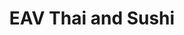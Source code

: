 ---
layout: place
title: EAV Thai and Sushi
permalink: /georgia/atlanta/eav-thai-and-sushi.html
stateAbbr: GA
stateName: Georgia
cityName: Atlanta
seo:
  type: restaurant
  links: http://www.eavthaisushi.com/
place_id: ChIJ0dFAn1sB9YgRep7HiJOdbA8
photos:
  - name: >-
      places/ChIJ0dFAn1sB9YgRep7HiJOdbA8/photos/AeeoHcKrs6y3KnOXjHy51HyCguUZHjxDV7YSG5OgMjGPupOMFM8wDQmokcpg_jCcIAiw6SkxtamNbvPEEJnuveLLW5qwKC4CsqbJvpeY3MWJclmoUFQDJ7rD5KZ249UWaWUJNChEucWXZQaVHziLUsTR-aBwjJtchoLsSpznLP2X0dGWCgD9zb6t3sV7AMZ-Vu8UI9VDU7pL77OkJXQtwL1ucC1ADVDY3AMkrLXKjyqtNF-VGx0sib6l2zuo2mPT0NWGwQ3BoZIV9ZHxGe9Nc5VlvLebPKcT3CeG347Fw3NrWpk5yVzdxQkW4SKbxEBJJsDTTctRxPtNzAraT73yiK4nDYhZjarjog2L4cuqkYSDxFTNPpdGLwzmZCauB1mEkAt6D23tvuECCuJBZ5tLIvEXRxiFaYl-vtp56NK_SUTr3xSNnEXi
    widthPx: 4032
    heightPx: 2268
    authorAttributions:
      - displayName: Ramon Lorenzo (Keyser Sose)
        uri: https://maps.google.com/maps/contrib/116593820071592729068
        photoUri: >-
          https://lh3.googleusercontent.com/a-/ALV-UjVVdgq2irAh32ZNirhyle2d-PqD5p-8UURIwsv7DpWJn8TQcQEx=s100-p-k-no-mo
    flagContentUri: >-
      https://www.google.com/local/imagery/report/?cb_client=maps_api_places.places_api&image_key=!1e10!2sCIHM0ogKEICAgIDWwdDU2AE&hl=en-US
    googleMapsUri: >-
      https://www.google.com/maps/place//data=!3m4!1e2!3m2!1sCIHM0ogKEICAgIDWwdDU2AE!2e10!4m2!3m1!1s0x88f5015b9f40d1d1:0xf6c9d9388c79e7a
  - name: >-
      places/ChIJ0dFAn1sB9YgRep7HiJOdbA8/photos/AeeoHcJfxvsJtrM21QS9SQTt79f7R14llCWamh_YMEUnHKjunuFhNRYvtcbJWq_hFC68uJnaWv5JiuDgE3Y6qKAhZN4cAx_PBoWPvCbg641sXbE_j5rIF44kT8NMlynHOSlMICNEwby92xeUgp-ir9Io6Fy1k1CuFxtwwcdd9vhLm7shEtE4yoSLmkL3oFZnxU-w0ko77zCEt7BhpWPQtCVCCpTgp-8UetGOncdWFzYvxZfwq90LuN-nZ9-xpyz7uVVjAHD9-kgrXZRPI7MNuV4-dJfyWsWPb0s2dAYLsvBdTGLJfXxR0l1gHK16S0IT4dZJp815LfQgdIXvW09-nPv8vTzkCrHWls-x39-t3xRuHLTrhmPynJmCt--cAFWzUckPDCMgzGCivvaI_m7xfTvgtgeUH3tYqQ7mAvTJq_WAYvCurA
    widthPx: 4032
    heightPx: 1960
    authorAttributions:
      - displayName: Tameka G.
        uri: https://maps.google.com/maps/contrib/102820262711126846165
        photoUri: >-
          https://lh3.googleusercontent.com/a-/ALV-UjV9s5MH2GFi5IIm4nyIStNP-H9OV1xAvivhFPBMxGBHoCJBEejN=s100-p-k-no-mo
    flagContentUri: >-
      https://www.google.com/local/imagery/report/?cb_client=maps_api_places.places_api&image_key=!1e10!2sCIHM0ogKEICAgICUyNfjFA&hl=en-US
    googleMapsUri: >-
      https://www.google.com/maps/place//data=!3m4!1e2!3m2!1sCIHM0ogKEICAgICUyNfjFA!2e10!4m2!3m1!1s0x88f5015b9f40d1d1:0xf6c9d9388c79e7a
  - name: >-
      places/ChIJ0dFAn1sB9YgRep7HiJOdbA8/photos/AeeoHcLuJmSDJzckI15f8OmGC0YBjxS437tVvO_XRVY1VXO6ErfccL2rdmcpJSSafwJpkvULFjt_LDv5BxdYWZa4kOLt5hXm02iG02Dv5vobOKtaxdske3yejCbuhATl5x78zJtVSfQnwpHX4bxA4xlU7fchDNybL48-dbmunl-Rs54ddILx5yCLbJ2T5yoLO-sWFGksXMqEfJjWo-9N7rIpsOb5Gd_jAFz5sWGmmWGS2EB2dcLxqBTsUIOoD9GGJXy3kz-ZjaQdo4WGtvvD3WKFt9iOHrzmJ7YK7_tKzOwdiLJRhA
    widthPx: 1200
    heightPx: 802
    authorAttributions:
      - displayName: EAV Thai and Sushi
        uri: https://maps.google.com/maps/contrib/103499950861533448793
        photoUri: >-
          https://lh3.googleusercontent.com/a-/ALV-UjXPIlQmRSXbC4JDRlriLkd3vSsbCH_AJq-Pr_9o-LedmjQia5wV=s100-p-k-no-mo
    flagContentUri: >-
      https://www.google.com/local/imagery/report/?cb_client=maps_api_places.places_api&image_key=!1e10!2sAF1QipPaqkH5NFqSMOuAWcpQM5YzDkPZSq2oB-Miqh8U&hl=en-US
    googleMapsUri: >-
      https://www.google.com/maps/place//data=!3m4!1e2!3m2!1sAF1QipPaqkH5NFqSMOuAWcpQM5YzDkPZSq2oB-Miqh8U!2e10!4m2!3m1!1s0x88f5015b9f40d1d1:0xf6c9d9388c79e7a
  - name: >-
      places/ChIJ0dFAn1sB9YgRep7HiJOdbA8/photos/AeeoHcKGEjMkC-rtUviUTKLiKN3koNdVdwFAng5-CwTi4F4B71hfOtWdKYVAYoK846Gd_tm6Bj9LWMFIftFJDhZ2xcQdogCApNPOaRm0H3WERWpCNLmOMAflusoVvBwTILVmrW9OdEec0rX4szbbw6Ka1RDoGj_QyWNhxLkxh1cVkb6ddIExmsWUzu-NT21geNiswfMbnHbwv9g1qXUp93P_vv4Zh2zAihj8Is5ulqG9ZZ4xuSQD74NT3wbMx_zzD7Ncc7bUXafKq9dkMtdoWEKbTuzaB5elGs00Wxxk0Et0EGpA6tviFIlY10f8bjmCcM_G3dXOfF0VcXLmbUOoNs-3t2pqQ7zNQLkuuLpDFfPIy3r7XgUEYDN6TCdgvkXOOJTMUXBa39dE-TqYs2L9ya4bMqK92gmdfKf__71Jgfjbs_YvHlY
    widthPx: 3024
    heightPx: 4032
    authorAttributions:
      - displayName: Sophia Arnold
        uri: https://maps.google.com/maps/contrib/111027042140198160920
        photoUri: >-
          https://lh3.googleusercontent.com/a-/ALV-UjXHkW17ysNxlJHK4Y52JIQ9z7gympbjkjq4E0u0YgexICVMc60E=s100-p-k-no-mo
    flagContentUri: >-
      https://www.google.com/local/imagery/report/?cb_client=maps_api_places.places_api&image_key=!1e10!2sCIHM0ogKEICAgMDgw67l0gE&hl=en-US
    googleMapsUri: >-
      https://www.google.com/maps/place//data=!3m4!1e2!3m2!1sCIHM0ogKEICAgMDgw67l0gE!2e10!4m2!3m1!1s0x88f5015b9f40d1d1:0xf6c9d9388c79e7a
  - name: >-
      places/ChIJ0dFAn1sB9YgRep7HiJOdbA8/photos/AeeoHcLFRKMqbBp_MHV5TH3IfS0p8NN8FTKotjTSKU8fVTDLlJkY419vx8z_vp7DofT0ktFmg4Da11W5x-JxeIXreT6Pdtz5QMVvgjGCKEPMcZfNzXw5RgegPki_UnX6Kk3l2h70ePlofOiFANNu3N-7CnR9QP0HyXyiOREKXWx1S5v6RXYMeelJFpualeeDm-KAA1tJwENbeatAP63ugOwFXNhOCPEnuhc0C41OhfACHmypRe7Miko5HNg_qglV8pijfH57dptP8ADy4gFNHmY7qlfaPG8tN1jMvtqS4WPPgJWIsGM1SfDdpqXNjUP_ljoU-A1Lt2B1HAiL8lXqqGfmFbF06VcCfmwYCZUjRggJAup7BIz5c4JR5qTQIXmd6qrhKth6xn5bAwcx75s0fRU-Io8ITb8p91GAkKc97syYqtw
    widthPx: 3600
    heightPx: 4800
    authorAttributions:
      - displayName: DiamondKesawn Cooper
        uri: https://maps.google.com/maps/contrib/114398083247586797739
        photoUri: >-
          https://lh3.googleusercontent.com/a-/ALV-UjULtKK2XhW0cfrkh_ecFuwksuC-wKgvfdeQZa8llWojqdXs7361=s100-p-k-no-mo
    flagContentUri: >-
      https://www.google.com/local/imagery/report/?cb_client=maps_api_places.places_api&image_key=!1e10!2sCIHM0ogKEICAgID3-onfSQ&hl=en-US
    googleMapsUri: >-
      https://www.google.com/maps/place//data=!3m4!1e2!3m2!1sCIHM0ogKEICAgID3-onfSQ!2e10!4m2!3m1!1s0x88f5015b9f40d1d1:0xf6c9d9388c79e7a
  - name: >-
      places/ChIJ0dFAn1sB9YgRep7HiJOdbA8/photos/AeeoHcLvuhsefKTvdVo5_WSpEZRz1Fp6021mNl2xU3qVFJQGFXKQ3zzfMrzJggcxM-M7ehgMvGPcA9MABmoXZ6XuEfYTalitWVOBazTQGVTNXHrhk5xdycW617wwEwEX1UlAmk-BhqAWo06qwAy31QjBDUt-C77LAgvr047-90SIDBVz9k-NLTc4lbQmqR_gsvmRsPIjJpmBIEpuIoIlrYMchMx9vsbLWhFgLZlPTRauF1yGxdvKtWrZRpobE02iB8txxlGFBqLQlEobcJM32yPwdzmIQW77iZCKoebcd1mjntAaRNuNmjZGAoCLXfPhzpBjxbHz8jldE6dIDeb00PTbIrSJHMN0glldl8ghP1lS050I4knaQRLTarct7OdLL2sjs1W05IEa_Lhmuk89iG2yUTExsvv7gBNd8cQE_BOaumMvmugF
    widthPx: 3000
    heightPx: 4000
    authorAttributions:
      - displayName: Bmore Bunch
        uri: https://maps.google.com/maps/contrib/113893878159148591163
        photoUri: >-
          https://lh3.googleusercontent.com/a-/ALV-UjXrzy230pE0AHPorhaaY7q1uToolPJpk4PLDEAQIdVWopgNWsYy=s100-p-k-no-mo
    flagContentUri: >-
      https://www.google.com/local/imagery/report/?cb_client=maps_api_places.places_api&image_key=!1e10!2sCIHM0ogKEICAgIDT_cLlygE&hl=en-US
    googleMapsUri: >-
      https://www.google.com/maps/place//data=!3m4!1e2!3m2!1sCIHM0ogKEICAgIDT_cLlygE!2e10!4m2!3m1!1s0x88f5015b9f40d1d1:0xf6c9d9388c79e7a
  - name: >-
      places/ChIJ0dFAn1sB9YgRep7HiJOdbA8/photos/AeeoHcLr7CHF7bJsTwDRn7gPtAUNk8f50HTmAxMVM018pMUY6kexSwvR0b6MdS07HuPdVNHGZ4C9nejrsoQeo06rQNz3qjnNH7lcDf2MblsD_ycVeK6hftqMcDJsFaOgES3iQWb50M31WNEnJJ5n6VFpSp-LGT8RoCRQjh33YAmXxk05Xe4DjkBEtDf1fV8wv1D_QCtkePYBINCrWQJg7iPJ5AT6E9WQb4AJC-0CS4GVv5q52bPsz2DvRH_9BS5TttLgoddn2usCAuqYcFK-1qJvxdFHOLX0535_erahJ8QfgpbfRTtlexZRh6BE-W4Q0FZuuBvfE-OtM9b5K1LC0kN53WDm-PiCves2kePPOfVmAwGB_id7TwiggUZM2WmxGpjKwt2XBRLzLOaHRcrkXYYwpoIdA3MS6Vjih4x7EKFoMEV21Hzl
    widthPx: 4032
    heightPx: 3024
    authorAttributions:
      - displayName: Emily & David Cutler
        uri: https://maps.google.com/maps/contrib/100137613797850175949
        photoUri: >-
          https://lh3.googleusercontent.com/a/ACg8ocJx6WJd0iLy5xkhxlCC1PmJ7eVnFoEgNCnDilomp-X8AaDnzQ=s100-p-k-no-mo
    flagContentUri: >-
      https://www.google.com/local/imagery/report/?cb_client=maps_api_places.places_api&image_key=!1e10!2sCIHM0ogKEICAgICE2Jf-5QE&hl=en-US
    googleMapsUri: >-
      https://www.google.com/maps/place//data=!3m4!1e2!3m2!1sCIHM0ogKEICAgICE2Jf-5QE!2e10!4m2!3m1!1s0x88f5015b9f40d1d1:0xf6c9d9388c79e7a
  - name: >-
      places/ChIJ0dFAn1sB9YgRep7HiJOdbA8/photos/AeeoHcIhJJrSjy9T1q70j_uxEiwpBs95dHg9fLlH1nSFQJ3311AhgZyncChUtePnstJcEoUlhL2wn6BkoUjwS0A-ria_crMyM7hCT7bnmW_J4iT4ygZ0BwHTvX5sUM24wdXOvwIsy6NV4dwe_KT5iTUWWqjgM9o47FAfZhjrbnQBzdrqE0gHRDkT3_XuXDEmfGPNjMZNbuHwAqb-SwI2ZyYOYvmSF-Fcs9aPEFs6kj6zoGpgAxogIMHUFJCWxtq9XqhsXvaW0Ffmv7LxwYfbgZpysaUQ4mpQEtG9CgUMB_-kl5IKli3wHElwJDLR2TwfRGjzOJr4WDuAC8b_DVOVVxtInHg4V51PUldcY_r6QxWpSOrgiTjktBDSKkfhWhSvPlW_sk9f2LBcOSlAGmlJXV29dQPHigkQzwyxAjbsnPyUQKLIygMG
    widthPx: 3024
    heightPx: 4032
    authorAttributions:
      - displayName: Kae in da Ayye!
        uri: https://maps.google.com/maps/contrib/116544065874098827455
        photoUri: >-
          https://lh3.googleusercontent.com/a-/ALV-UjW4WwoTS02eMVD0e14g3PyupuB5jvyZherW1Wpl2w8XHWB7rcMbwg=s100-p-k-no-mo
    flagContentUri: >-
      https://www.google.com/local/imagery/report/?cb_client=maps_api_places.places_api&image_key=!1e10!2sCIHM0ogKEICAgICLy8zSpAE&hl=en-US
    googleMapsUri: >-
      https://www.google.com/maps/place//data=!3m4!1e2!3m2!1sCIHM0ogKEICAgICLy8zSpAE!2e10!4m2!3m1!1s0x88f5015b9f40d1d1:0xf6c9d9388c79e7a
  - name: >-
      places/ChIJ0dFAn1sB9YgRep7HiJOdbA8/photos/AeeoHcJ22rsoGWhfplawgq_oaY1yb8RoCVeG2TcRb1Y7PXWBztE_uqz4zcfRkH2NlzVXp8UPb9ntmmc2QNDfxsZrjSik3i1bcKh-NlJwlLR1Ks6TBJj7K2Gxe0tiFBA_yheXF9uSMIvKRsYcimZK6AraDC5SZUtMXlz4OK0OEmI14jLhfbuLm7wzxm-0qKcJ1AFSDhx2MQJ_g5kZ2OGXlG3O398KTJTvYN1itpMIjO7pfBEq3fztcnEWQw9NSvas82ki6SOR7Mi0O-anzYoah5T-piPk6vpky_fT51tlXj44uTFO_ywMHBCK-n9RTVrRhXyOEofF9stFs8zsNAHPy7-Ux02sKf7ZyIIVKqxBAWF6Diueqx7zxCNb5vCWCAv-jkMLX54aK2Wgr1_ZpYiXAszHorFphgQPyFRQPFIaBfkDzkMFOQ
    widthPx: 4032
    heightPx: 3024
    authorAttributions:
      - displayName: Sophia Arnold
        uri: https://maps.google.com/maps/contrib/111027042140198160920
        photoUri: >-
          https://lh3.googleusercontent.com/a-/ALV-UjXHkW17ysNxlJHK4Y52JIQ9z7gympbjkjq4E0u0YgexICVMc60E=s100-p-k-no-mo
    flagContentUri: >-
      https://www.google.com/local/imagery/report/?cb_client=maps_api_places.places_api&image_key=!1e10!2sCIHM0ogKEICAgMDgw67lMg&hl=en-US
    googleMapsUri: >-
      https://www.google.com/maps/place//data=!3m4!1e2!3m2!1sCIHM0ogKEICAgMDgw67lMg!2e10!4m2!3m1!1s0x88f5015b9f40d1d1:0xf6c9d9388c79e7a
  - name: >-
      places/ChIJ0dFAn1sB9YgRep7HiJOdbA8/photos/AeeoHcLO9W3WipqbxveQw-jSiB-ZrZE-YCHHH4oDJPcqGv_cBc7k6jaZXresOkerxb-z7URjA_h_RhzlaZGqVQ4-5IIMcZu1UYkuR274Mw7s4az8SX1u262IUKs9m3OdVf0TmN9DWZ9uG7OmwATEG2yzTvy-fw8V3gcMwri6qwIxTO_lsxMnmXMHcKSG4Q4ukQEz4nJBS8U-P4xaeLx2TNR9NbDHtPcoC7dTt--YMC_qtKQeH5Uvxb96j36ex13xdr75wQPtnzULc3E6zGj1knrqfAiyD2hgD4ud8WTqGZeq6Npva0kQC1iQc4TkpUDsq9sF3P-LkDGTel9Vac6TjopNotOYqngNhi6c1bvjyUQBXMWavwMZqzWBvaUbcJPQ8HgQcaXen8hKcfA18iYCeNIjRC6FGKy8zxYYWyhvg7LieBcmQw
    widthPx: 3472
    heightPx: 4624
    authorAttributions:
      - displayName: Grey Colson
        uri: https://maps.google.com/maps/contrib/103827402965985391380
        photoUri: >-
          https://lh3.googleusercontent.com/a-/ALV-UjWjXzJ7XfZ3G-mmqyv8coGQNVwy8iLyxVtCx7fhtmbe2otyXwZf=s100-p-k-no-mo
    flagContentUri: >-
      https://www.google.com/local/imagery/report/?cb_client=maps_api_places.places_api&image_key=!1e10!2sCIHM0ogKEICAgIDnrvOGHg&hl=en-US
    googleMapsUri: >-
      https://www.google.com/maps/place//data=!3m4!1e2!3m2!1sCIHM0ogKEICAgIDnrvOGHg!2e10!4m2!3m1!1s0x88f5015b9f40d1d1:0xf6c9d9388c79e7a
address: 467 Flat Shoals Ave SE, Atlanta, GA 30316, USA
street: 467 Flat Shoals Ave SE
city: Atlanta
state: GA
zip: '30316'
country: USA
neighborhood: East Atlanta
latitude: '33.741116'
longitude: '-84.346921'
accessibility_options:
  wheelchairAccessibleParking: true
  wheelchairAccessibleEntrance: true
  wheelchairAccessibleRestroom: true
  wheelchairAccessibleSeating: true
business_status: OPERATIONAL
name: EAV Thai and Sushi
google_maps_links:
  directionsUri: >-
    https://www.google.com/maps/dir//''/data=!4m7!4m6!1m1!4e2!1m2!1m1!1s0x88f5015b9f40d1d1:0xf6c9d9388c79e7a!3e0
  placeUri: https://maps.google.com/?cid=1111436465034206842
  writeAReviewUri: >-
    https://www.google.com/maps/place//data=!4m3!3m2!1s0x88f5015b9f40d1d1:0xf6c9d9388c79e7a!12e1
  reviewsUri: >-
    https://www.google.com/maps/place//data=!4m4!3m3!1s0x88f5015b9f40d1d1:0xf6c9d9388c79e7a!9m1!1b1
  photosUri: >-
    https://www.google.com/maps/place//data=!4m3!3m2!1s0x88f5015b9f40d1d1:0xf6c9d9388c79e7a!10e5
primary_type: Asian Restaurant
opening_hours:
  regular: null
  current: null
secondary_opening_hours:
  regular:
    weekdayDescriptions: null
    type: null
  current:
    weekdayDescriptions: null
    type: null
phone: (404) 522-5992
price_level: PRICE_LEVEL_MODERATE
price_range: $20 &ndash; $30
rating: '4.3'
rating_count: 0
website: http://www.eavthaisushi.com/
description: >-
  Discover EAV Thai and Sushi in Atlanta, GA$$$Nestled in the vibrant city of
  Atlanta, GA, EAV Thai and Sushi offers a delightful blend of traditional Thai
  specialties and fresh sushi options in a relaxed, informal atmosphere. This
  Asian restaurant features an inviting setting with retro brick decor and
  splashy artwork that enhances the dining experience, making it a perfect spot
  for enjoying flavorful dishes alongside creative cocktails and margaritas.
  Patrons can savor a variety of sushi choices that complement the Thai cuisine,
  all prepared with fresh ingredients that highlight bold flavors and authentic
  tastes. The establishment also prioritizes accessibility with
  wheelchair-friendly features, ensuring a welcoming environment for all
  visitors seeking sushi restaurants in the area.
generative_summary: >-
  Discover EAV Thai and Sushi in Atlanta, GA$$$Nestled in the vibrant city of
  Atlanta, GA, EAV Thai and Sushi offers a delightful blend of traditional Thai
  specialties and fresh sushi options in a relaxed, informal atmosphere. This
  Asian restaurant features an inviting setting with retro brick decor and
  splashy artwork that enhances the dining experience, making it a perfect spot
  for enjoying flavorful dishes alongside creative cocktails and margaritas.
  Patrons can savor a variety of sushi choices that complement the Thai cuisine,
  all prepared with fresh ingredients that highlight bold flavors and authentic
  tastes. The establishment also prioritizes accessibility with
  wheelchair-friendly features, ensuring a welcoming environment for all
  visitors seeking sushi restaurants in the area.
generative_disclosure: Summarized by AI using the Grok-3-Mini model.
reviews:
  - name: >-
      places/ChIJ0dFAn1sB9YgRep7HiJOdbA8/reviews/ChZDSUhNMG9nS0VJQ0FnTURndzY3bEVnEAE
    relativePublishTimeDescription: a month ago
    rating: 5
    text:
      text: >-
        I can truly appreciate why this place garners such glowing reviews. I
        savored an array of delightful drinks, and after just one colossal
        20-ounce frozen margarita, I felt as if I had enjoyed the effects of
        five! It was an incredible value for such a tasty treat. Every dish was
        remarkable, from the perfectly crispy shrimp egg rolls to the
        tantalizing sushi rolls, and the Bangkok fried rice was an absolute
        standout. I wholeheartedly recommend this gem of a restaurant.


        The ambience was warm and inviting, with soft lighting and a vibrant
        atmosphere that made the experience even more enjoyable. The staff was
        attentive and friendly, creating a welcoming environment that set the
        tone for a fabulous evening. Whether you're looking for a romantic date
        night, a lively ladies' night out, or even a solo adventure at the bar,
        this place fits the bill perfectly. It has such a cool vibe that I can’t
        wait to return next week for more unforgettable moments!
      languageCode: en
    originalText:
      text: >-
        I can truly appreciate why this place garners such glowing reviews. I
        savored an array of delightful drinks, and after just one colossal
        20-ounce frozen margarita, I felt as if I had enjoyed the effects of
        five! It was an incredible value for such a tasty treat. Every dish was
        remarkable, from the perfectly crispy shrimp egg rolls to the
        tantalizing sushi rolls, and the Bangkok fried rice was an absolute
        standout. I wholeheartedly recommend this gem of a restaurant.


        The ambience was warm and inviting, with soft lighting and a vibrant
        atmosphere that made the experience even more enjoyable. The staff was
        attentive and friendly, creating a welcoming environment that set the
        tone for a fabulous evening. Whether you're looking for a romantic date
        night, a lively ladies' night out, or even a solo adventure at the bar,
        this place fits the bill perfectly. It has such a cool vibe that I can’t
        wait to return next week for more unforgettable moments!
      languageCode: en
    authorAttribution:
      displayName: Sophia Arnold
      uri: https://www.google.com/maps/contrib/111027042140198160920/reviews
      photoUri: >-
        https://lh3.googleusercontent.com/a-/ALV-UjXHkW17ysNxlJHK4Y52JIQ9z7gympbjkjq4E0u0YgexICVMc60E=s128-c0x00000000-cc-rp-mo-ba5
    publishTime: '2025-02-27T01:14:18.331123Z'
    flagContentUri: >-
      https://www.google.com/local/review/rap/report?postId=ChZDSUhNMG9nS0VJQ0FnTURndzY3bEVnEAE&d=17924085&t=1
    googleMapsUri: >-
      https://www.google.com/maps/reviews/data=!4m6!14m5!1m4!2m3!1sChZDSUhNMG9nS0VJQ0FnTURndzY3bEVnEAE!2m1!1s0x88f5015b9f40d1d1:0xf6c9d9388c79e7a
  - name: >-
      places/ChIJ0dFAn1sB9YgRep7HiJOdbA8/reviews/ChZDSUhNMG9nS0VJQ0FnSUQzLW9uZlVREAE
    relativePublishTimeDescription: 5 months ago
    rating: 5
    text:
      text: >-
        Let’s talk about EAV That & Sushi real quick. I’ve never really been a
        Thai food eater. I’ll eat it if that’s what the majority wants but I’ve
        never been the one to have to have it. Baby listen, EAV That & Sushi has
        me in a choke hold as the food is AMAZNG!!!!


        We were in the area as Shaunie said it is one of her favorite places to
        go, as such, we went. Walking in, the ambiance is really low key and has
        a great feel to it. It’s perfect for friends, dates, or even alone.
        After we walked in we were able to be seated immediately. Continuing to
        take in the ambiance, the feel was so chill. There was a game on each
        television and the music was playing in the background. Yep, I’m here
        for all of this.


        Upon taking our seats, I ordered a sweet tea and began to scroll the
        menu.


        Taking a moment to take in the menu as there are an abundance of
        options, I decided on the Spring Rolls as an Appetizer and Pad Thai as
        my Main Course. Clearly I played it safe. 😂😂😂


        From seating us to taking out drink and food orders, our waiter was
        super nice. He was professional, very educated on the menu offerings and
        kept a smile the entire time. Not to mention, we weren’t his only table
        yet he was on top of his game and provided top tier service.


        Once my food came I was immediately drawn into the aroma. The Thai
        Spices mixed with the Sweet smells of the sauce made me extra happy
        inside. LoL.


        The Spring Rolls were good. They were crunchy loo

        Upon first bite I almost melted. Whew! I have NEVER in all my years had
        a Pad Thai this amazing. I’m talking about perfectly cooked noodles.
        Optimum noodle to meat to sauce ratio. And best of all, the peanuts were
        coated in the sauce and not only acted as the extra layer of texture,
        but their flavor profile was enhanced which allowed the dish to have a
        multi-flavor blend of sweet, salty, and nutty. Omggggggg. I want
        moreeeeeeeeee.


        The dish arrived hot and was very fresh. This wasn’t no quick boil or
        reheated dish, no. This was freshly made when I ordered it and whoever
        the chef was is amazing at their job.


        Dear Chef, your ability to cook Pad Thai is beyond normal. Your
        supernatural flavor elevated dish was exciting, mouth pleasing, and has
        made me eager to return to EAV That & Sushi.


        If you’re in the area and ready to eat, you can not go wrong with EAV
        That & Sushi.
      languageCode: en
    originalText:
      text: >-
        Let’s talk about EAV That & Sushi real quick. I’ve never really been a
        Thai food eater. I’ll eat it if that’s what the majority wants but I’ve
        never been the one to have to have it. Baby listen, EAV That & Sushi has
        me in a choke hold as the food is AMAZNG!!!!


        We were in the area as Shaunie said it is one of her favorite places to
        go, as such, we went. Walking in, the ambiance is really low key and has
        a great feel to it. It’s perfect for friends, dates, or even alone.
        After we walked in we were able to be seated immediately. Continuing to
        take in the ambiance, the feel was so chill. There was a game on each
        television and the music was playing in the background. Yep, I’m here
        for all of this.


        Upon taking our seats, I ordered a sweet tea and began to scroll the
        menu.


        Taking a moment to take in the menu as there are an abundance of
        options, I decided on the Spring Rolls as an Appetizer and Pad Thai as
        my Main Course. Clearly I played it safe. 😂😂😂


        From seating us to taking out drink and food orders, our waiter was
        super nice. He was professional, very educated on the menu offerings and
        kept a smile the entire time. Not to mention, we weren’t his only table
        yet he was on top of his game and provided top tier service.


        Once my food came I was immediately drawn into the aroma. The Thai
        Spices mixed with the Sweet smells of the sauce made me extra happy
        inside. LoL.


        The Spring Rolls were good. They were crunchy loo

        Upon first bite I almost melted. Whew! I have NEVER in all my years had
        a Pad Thai this amazing. I’m talking about perfectly cooked noodles.
        Optimum noodle to meat to sauce ratio. And best of all, the peanuts were
        coated in the sauce and not only acted as the extra layer of texture,
        but their flavor profile was enhanced which allowed the dish to have a
        multi-flavor blend of sweet, salty, and nutty. Omggggggg. I want
        moreeeeeeeeee.


        The dish arrived hot and was very fresh. This wasn’t no quick boil or
        reheated dish, no. This was freshly made when I ordered it and whoever
        the chef was is amazing at their job.


        Dear Chef, your ability to cook Pad Thai is beyond normal. Your
        supernatural flavor elevated dish was exciting, mouth pleasing, and has
        made me eager to return to EAV That & Sushi.


        If you’re in the area and ready to eat, you can not go wrong with EAV
        That & Sushi.
      languageCode: en
    authorAttribution:
      displayName: DiamondKesawn Cooper
      uri: https://www.google.com/maps/contrib/114398083247586797739/reviews
      photoUri: >-
        https://lh3.googleusercontent.com/a-/ALV-UjULtKK2XhW0cfrkh_ecFuwksuC-wKgvfdeQZa8llWojqdXs7361=s128-c0x00000000-cc-rp-mo-ba5
    publishTime: '2024-11-14T12:57:28.883157Z'
    flagContentUri: >-
      https://www.google.com/local/review/rap/report?postId=ChZDSUhNMG9nS0VJQ0FnSUQzLW9uZlVREAE&d=17924085&t=1
    googleMapsUri: >-
      https://www.google.com/maps/reviews/data=!4m6!14m5!1m4!2m3!1sChZDSUhNMG9nS0VJQ0FnSUQzLW9uZlVREAE!2m1!1s0x88f5015b9f40d1d1:0xf6c9d9388c79e7a
  - name: >-
      places/ChIJ0dFAn1sB9YgRep7HiJOdbA8/reviews/ChZDSUhNMG9nS0VJQ0FnTUNJalBfc0NBEAE
    relativePublishTimeDescription: 2 weeks ago
    rating: 5
    text:
      text: >-
        It's been over two years since I've been to EAV T&S -- Has always been
        one of my favorite spots to treat myself, family and friends as the
        atmosphere is always welcoming and it's intimate. Went in today and as
        always, the food and service did not disappoint. Continues to be
        consistent and delicious. Our (my daughter and I) server was Dennis and
        he was incredibly attentive.


        I remain a fan...And now that we are less than 15 mins. away, will be
        coming in more often and will continue to tell any and all about this
        East Atlanta gem...
      languageCode: en
    originalText:
      text: >-
        It's been over two years since I've been to EAV T&S -- Has always been
        one of my favorite spots to treat myself, family and friends as the
        atmosphere is always welcoming and it's intimate. Went in today and as
        always, the food and service did not disappoint. Continues to be
        consistent and delicious. Our (my daughter and I) server was Dennis and
        he was incredibly attentive.


        I remain a fan...And now that we are less than 15 mins. away, will be
        coming in more often and will continue to tell any and all about this
        East Atlanta gem...
      languageCode: en
    authorAttribution:
      displayName: Tia Lewis
      uri: https://www.google.com/maps/contrib/117428317495685908870/reviews
      photoUri: >-
        https://lh3.googleusercontent.com/a/ACg8ocIHZlRhtWbAW4RF9_8ZQ3xnCmffB4Ia0IwJIclRiZ5qFJ_jZQ=s128-c0x00000000-cc-rp-mo
    publishTime: '2025-03-30T22:09:37.768558Z'
    flagContentUri: >-
      https://www.google.com/local/review/rap/report?postId=ChZDSUhNMG9nS0VJQ0FnTUNJalBfc0NBEAE&d=17924085&t=1
    googleMapsUri: >-
      https://www.google.com/maps/reviews/data=!4m6!14m5!1m4!2m3!1sChZDSUhNMG9nS0VJQ0FnTUNJalBfc0NBEAE!2m1!1s0x88f5015b9f40d1d1:0xf6c9d9388c79e7a
  - name: >-
      places/ChIJ0dFAn1sB9YgRep7HiJOdbA8/reviews/ChZDSUhNMG9nS0VJQ0FnSUNIb0p5UGF3EAE
    relativePublishTimeDescription: 7 months ago
    rating: 5
    text:
      text: >-
        The food and drinks are so good. All food is fresh, full of flavor and
        made to order. The bartenders make the best drinks. My favorite server
        is Love. She is so nice and professional. This is my new favorite Thai
        spot. The Thai basil fried rice with shrimp & add salmon is my favorite.
        Coconut soup delicious as well. 10/10 highly recommend
      languageCode: en
    originalText:
      text: >-
        The food and drinks are so good. All food is fresh, full of flavor and
        made to order. The bartenders make the best drinks. My favorite server
        is Love. She is so nice and professional. This is my new favorite Thai
        spot. The Thai basil fried rice with shrimp & add salmon is my favorite.
        Coconut soup delicious as well. 10/10 highly recommend
      languageCode: en
    authorAttribution:
      displayName: T B
      uri: https://www.google.com/maps/contrib/110978787705015586596/reviews
      photoUri: >-
        https://lh3.googleusercontent.com/a/ACg8ocLXxf6c3dD15Q8M6tcaWNLVtv9FBAtgqTw3pBRg7t1-fVKX8g=s128-c0x00000000-cc-rp-mo-ba3
    publishTime: '2024-08-30T19:51:30.137566Z'
    flagContentUri: >-
      https://www.google.com/local/review/rap/report?postId=ChZDSUhNMG9nS0VJQ0FnSUNIb0p5UGF3EAE&d=17924085&t=1
    googleMapsUri: >-
      https://www.google.com/maps/reviews/data=!4m6!14m5!1m4!2m3!1sChZDSUhNMG9nS0VJQ0FnSUNIb0p5UGF3EAE!2m1!1s0x88f5015b9f40d1d1:0xf6c9d9388c79e7a
  - name: >-
      places/ChIJ0dFAn1sB9YgRep7HiJOdbA8/reviews/ChdDSUhNMG9nS0VJQ0FnSURucnZPR3JnRRAB
    relativePublishTimeDescription: 6 months ago
    rating: 3
    text:
      text: >-
        I have eaten here twice, once Thai takeout and once ordering sushi in
        the restaurant. The Thai food was pretty expensive for the amount, but
        it was decent.

        The sushi experience was not pleasant. The interior was dark, a little
        small, and incredibly loud. It was difficult to hear our server and the
        other side of the table. We ordered the sushi and sashimi combo, and
        there were only three types of fish. Salmon, Tuna, and 1 white fish. It
        seemed like they were out of most sushi options. The Tuna was frozen,
        and the salmon on the roll was discolored (the brown in the photo is not
        soy sauce). Really disappointing evening.
      languageCode: en
    originalText:
      text: >-
        I have eaten here twice, once Thai takeout and once ordering sushi in
        the restaurant. The Thai food was pretty expensive for the amount, but
        it was decent.

        The sushi experience was not pleasant. The interior was dark, a little
        small, and incredibly loud. It was difficult to hear our server and the
        other side of the table. We ordered the sushi and sashimi combo, and
        there were only three types of fish. Salmon, Tuna, and 1 white fish. It
        seemed like they were out of most sushi options. The Tuna was frozen,
        and the salmon on the roll was discolored (the brown in the photo is not
        soy sauce). Really disappointing evening.
      languageCode: en
    authorAttribution:
      displayName: Grey Colson
      uri: https://www.google.com/maps/contrib/103827402965985391380/reviews
      photoUri: >-
        https://lh3.googleusercontent.com/a-/ALV-UjWjXzJ7XfZ3G-mmqyv8coGQNVwy8iLyxVtCx7fhtmbe2otyXwZf=s128-c0x00000000-cc-rp-mo-ba3
    publishTime: '2024-10-06T01:22:12.023419Z'
    flagContentUri: >-
      https://www.google.com/local/review/rap/report?postId=ChdDSUhNMG9nS0VJQ0FnSURucnZPR3JnRRAB&d=17924085&t=1
    googleMapsUri: >-
      https://www.google.com/maps/reviews/data=!4m6!14m5!1m4!2m3!1sChdDSUhNMG9nS0VJQ0FnSURucnZPR3JnRRAB!2m1!1s0x88f5015b9f40d1d1:0xf6c9d9388c79e7a
review_summary: >-
  What Visitors Are Buzzing About This Spot$$$Folks rave about the tasty sushi
  rolls, Bangkok fried rice, and crispy appetizers that make meals here feel
  fresh and satisfying, often paired with strong margaritas that add a fun twist
  to the vibe. Many appreciate the laid-back and welcoming atmosphere, ideal for
  casual nights out with friends or a quiet date, though some note that service
  can occasionally slow down during busy times. Overall, the food stands out for
  its authentic flavors and generous portions, drawing in those hunting for
  top-rated sushi near Atlanta. It's easy to see why this place keeps pulling in
  repeat crowds, with its mix of solid drinks and a chill setting that
  encourages relaxed evenings. If you're exploring sushi places nearby, this
  spot delivers a reliably enjoyable experience with just a few areas for
  improvement.
review_disclosure: Summarized by AI using the Grok-3-Mini model.
parking_options:
  freeParkingLot: true
  freeStreetParking: true
  valetParking: false
payment_options:
  acceptsCreditCards: true
  acceptsDebitCards: true
  acceptsCashOnly: false
  acceptsNfc: true
allow_dogs: null
curbside_pickup: null
delivery: true
dine_in: true
good_for_children: null
good_for_groups: true
good_for_sports: null
live_music: false
menu_for_children: false
outdoor_seating: false
reservable: true
restroom: true
serves_beer: true
serves_breakfast: false
serves_brunch: false
serves_cocktails: true
serves_coffee: true
serves_dinner: true
serves_dessert: true
serves_lunch: true
serves_vegetarian_food: true
serves_wine: true
takeout: true
update_category: pro
places_description: >-
  Retro establishment with brick decor & splashy artwork whips up traditional
  Thai & sushi dishes.

---